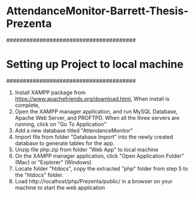 # AttendanceMonitor-Barrett-Thesis-Prezenta

#######################################
# Setting up Project to local machine #
#######################################

1. Install XAMPP package from https://www.apachefriends.org/download.html,
   When install is complete,
2. Open the XAMPP manager application, and run MySQL Database, Apache Web Server, and PROFTPD.
   When all the three servers are running, click on "Go To Application"
3. Add a new database titled "AttendanceMonitor"
4. Import file from folder "Database Import" into the newly created database to generate tables for the app.
5. Unzip file php.zip from folder "Web App" to local machine
6. On the XAMPP manager application, click "Open Application Folder" (Mac) or "Explorer" (Windows)
7. Locate folder "htdocs", copy the extracted "php" folder from step 5 to the "htdocs" folder.
8. Load http://localhost/php/Prezenta/public/ in a browser on your machine to start the web application
